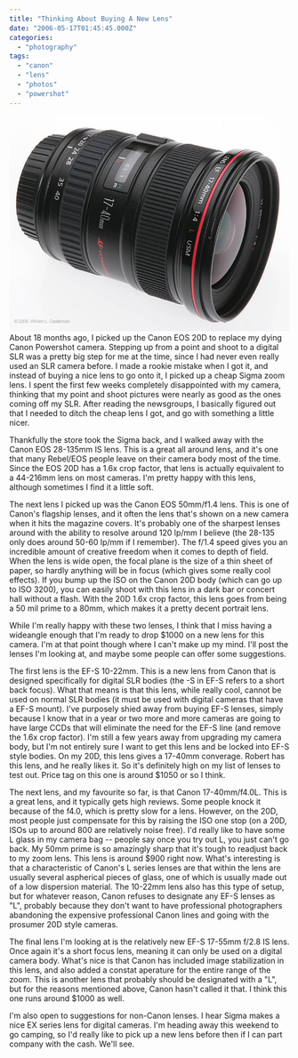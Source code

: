 ```yaml
---
title: "Thinking About Buying A New Lens"
date: "2006-05-17T01:45:45.000Z"
categories: 
  - "photography"
tags: 
  - "canon"
  - "lens"
  - "photos"
  - "powershot"
---
```


![](images/17-40.jpg)About 18 months ago, I picked up the Canon EOS 20D to replace my dying Canon Powershot camera. Stepping up from a point and shoot to a digital SLR was a pretty big step for me at the time, since I had never even really used an SLR camera before. I made a rookie mistake when I got it, and instead of buying a nice lens to go onto it, I picked up a cheap Sigma zoom lens. I spent the first few weeks completely disappointed with my camera, thinking that my point and shoot pictures were nearly as good as the ones coming off my SLR. After reading the newsgroups, I basically figured out that I needed to ditch the cheap lens I got, and go with something a little nicer.

Thankfully the store took the Sigma back, and I walked away with the Canon EOS 28-135mm IS lens. This is a great all around lens, and it's one that many Rebel/EOS people leave on their camera body most of the time. Since the EOS 20D has a 1.6x crop factor, that lens is actually equivalent to a 44-216mm lens on most cameras. I'm pretty happy with this lens, although sometimes I find it a little soft.

The next lens I picked up was the Canon EOS 50mm/f1.4 lens. This is one of Canon's flagship lenses, and it often the lens that's shown on a new camera when it hits the magazine covers. It's probably one of the sharpest lenses around with the ability to resolve around 120 lp/mm I believe (the 28-135 only does around 50-60 lp/mm if I remember). The f/1.4 speed gives you an incredible amount of creative freedom when it comes to depth of field. When the lens is wide open, the focal plane is the size of a thin sheet of paper, so hardly anything will be in focus (which gives some really cool effects). If you bump up the ISO on the Canon 20D body (which can go up to ISO 3200), you can easily shoot with this lens in a dark bar or concert hall without a flash. With the 20D 1.6x crop factor, this lens goes from being a 50 mil prime to a 80mm, which makes it a pretty decent portrait lens.

While I'm really happy with these two lenses, I think that I miss having a wideangle enough that I'm ready to drop $1000 on a new lens for this camera. I'm at that point though where I can't make up my mind. I'll post the lenses I'm looking at, and maybe some people can offer some suggestions.

The first lens is the EF-S 10-22mm. This is a new lens from Canon that is designed specifically for digital SLR bodies (the -S in EF-S refers to a short back focus). What that means is that this lens, while really cool, cannot be used on normal SLR bodies (it must be used with digital cameras that have a EF-S mount). I've purposely shied away from buying EF-S lenses, simply because I know that in a year or two more and more cameras are going to have large CCDs that will eliminate the need for the EF-S line (and remove the 1.6x crop factor). I'm still a few years away from upgrading my camera body, but I'm not entirely sure I want to get this lens and be locked into EF-S style bodies. On my 20D, this lens gives a 17-40mm converage. Robert has this lens, and he really likes it. So it's definitely high on my list of lenses to test out. Price tag on this one is around $1050 or so I think.

The next lens, and my favourite so far, is that Canon 17-40mm/f4.0L. This is a great lens, and it typically gets high reviews. Some people knock it because of the f4.0, which is pretty slow for a lens. However, on the 20D, most people just compensate for this by raising the ISO one stop (on a 20D, ISOs up to around 800 are relatively noise free). I'd really like to have some L glass in my camera bag -- people say once you try out L, you just can't go back. My 50mm prime is so amazingly sharp that it's tough to readjust back to my zoom lens. This lens is around $900 right now. What's interesting is that a characteristic of Canon's L series lenses are that within the lens are usually several aspherical pieces of glass, one of which is usually made out of a low dispersion material. The 10-22mm lens also has this type of setup, but for whatever reason, Canon refuses to designate any EF-S lenses as "L", probably because they don't want to have professional photographers abandoning the expensive professional Canon lines and going with the prosumer 20D style cameras.

The final lens I'm looking at is the relatively new EF-S 17-55mm f/2.8 IS lens. Once again it's a short focus lens, meaning it can only be used on a digital camera body. What's nice is that Canon has included image stabilization in this lens, and also added a constat aperature for the entire range of the zoom. This is another lens that probably should be designated with a "L", but for the reasons mentioned above, Canon hasn't called it that. I think this one runs around $1000 as well.

I'm also open to suggestions for non-Canon lenses. I hear Sigma makes a nice EX series lens for digital cameras. I'm heading away this weekend to go camping, so I'd really like to pick up a new lens before then if I can part company with the cash. We'll see.
